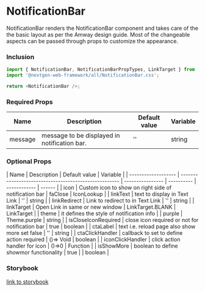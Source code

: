 # NotificationBar

NotificationBar renders the NotificationBar component and takes care of the the basic layout as per the Amway design guide. Most of the changeable aspects can be passed through props to customize the appearance.

### Inclusion

```ts
import { NotificationBar, NotificationBarPropTypes, LinkTarget } from '@nextgen-web-framework/all';
import '@nextgen-web-framework/all/NotificationBar.css';

return <NotificationBar />;
```

### Required Props

| Name    | Description                                  | Default value | Variable |
| ------- | -------------------------------------------- | ------------- | -------- |
| message | message to be displayed in notification bar. | ''            | string   |

### Optional Props

| Name                | Description                                           | Default value    | Variable   |
| ------------------- | ----------------------------------------------------- | ---------------- | ---------- | ------------ | ------ |
| icon                | Custom icon to show on right side of notification bar | faClose          | IconLookup |
| linkText            | text to display in Text Link                          | ''               | string     |
| linkRedirect        | Link to redirect to in Text Link                      | ''               | string     |
| linkTarget          | Open Link in same or new window                       | LinkTarget.BLANK | LinkTarget |
| theme               | it defines the style of notification info             |                  | purple     | Theme.purple | string |
| isCloseIconRequired | close icon required or not for notification bar       | true             | boolean    |
| ctaLabel            | text i.e. reload page also show more set false        | ''               | string     |
| ctaClickHandler     | callback to set to define action required             | ()=> Void        | boolean    |
| iconClickHandler    | click action handler for icon                         | ()=>0            | Function   |
| isShowMore          | boolean to define showmor functionality               | true             |
| boolean             |

### Storybook

[link to storybook](https://amway.chromatic.com/test?appId=6464aeb0a2244603ae7f7243&id=64fc1e7b0d37304baf3ed165)
